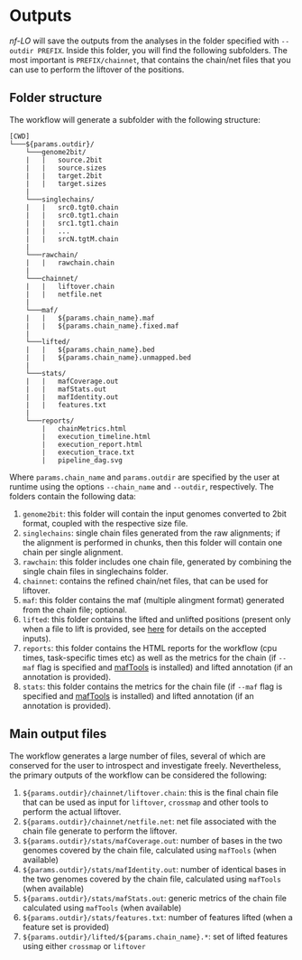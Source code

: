 # Outputs

*nf-LO* will save the outputs from the analyses in the folder specified with `--outdir PREFIX`.
Inside this folder, you will find the following subfolders. The most important is `PREFIX/chainnet`, that contains the chain/net files that you can use to perform the liftover of the positions.

## Folder structure
The workflow will generate a subfolder with the following structure:
```
[CWD]
└───${params.outdir}/
    └───genome2bit/
    |   |   source.2bit
    |   |   source.sizes
    |   |   target.2bit
    |   |   target.sizes
    |
    └───singlechains/
    |   |   src0.tgt0.chain
    |   |   src0.tgt1.chain
    |   |   src1.tgt1.chain
    |   |   ...
    |   |   srcN.tgtM.chain
    |
    └───rawchain/
    |   |   rawchain.chain
    |
    └───chainnet/
    |   |   liftover.chain
    |   |   netfile.net
    |
    └───maf/
    |   |   ${params.chain_name}.maf
    |   |   ${params.chain_name}.fixed.maf
    |
    └───lifted/
    |   |   ${params.chain_name}.bed
    |   |   ${params.chain_name}.unmapped.bed
    |
    └───stats/
    |   |   mafCoverage.out
    |   |   mafStats.out
    |   |   mafIdentity.out
    |   |   features.txt
    |
    └───reports/
        |   chainMetrics.html
        |   execution_timeline.html
        |   execution_report.html
        |   execution_trace.txt
        |   pipeline_dag.svg

```

Where `params.chain_name` and `params.outdir` are specified by the user at runtime using the options `--chain_name` and `--outdir`, respectively. 
The folders contain the following data:
1. `genome2bit`: this folder will contain the input genomes converted to 2bit format, coupled with the respective size file.
2. `singlechains`: single chain files generated from the raw alignments; if the alignment is performed in chunks, then this folder will contain one chain per single alignment.
3. `rawchain`: this folder includes one chain file, generated by combining the single chain files in singlechains folder.
4. `chainnet`: contains the refined chain/net files, that can be used for liftover.
5. `maf`: this folder contains the maf (multiple alingment format) generated from the chain file; optional.
6. `lifted`: this folder contains the lifted and unlifted positions (present only when a file to lift is provided, see [here](https://github.com/evotools/nf-LO/wiki/Lift-over-positions) for details on the accepted inputs).
7. `reports`: this folder contains the HTML reports for the workflow (cpu times, task-specific times etc) as well as the metrics for the chain (if `--maf` flag is specified and [mafTools](https://github.com/ComparativeGenomicsToolkit/mafTools) is installed) and lifted annotation (if an annotation is provided).
8. `stats`: this folder contains the metrics for the chain file (if `--maf` flag is specified and [mafTools](https://github.com/ComparativeGenomicsToolkit/mafTools) is installed) and lifted annotation (if an annotation is provided).

## Main output files
The workflow generates a large number of files, several of which are conserved for the user to introspect and investigate freely.
Nevertheless, the primary outputs of the workflow can be considered the following:
1. `${params.outdir}/chainnet/liftover.chain`: this is the final chain file that can be used as input for `liftover`, `crossmap` and other tools to perform the actual liftover. 
2. `${params.outdir}/chainnet/netfile.net`: net file associated with the chain file generate to perform the liftover.
3. `${params.outdir}/stats/mafCoverage.out`: number of bases in the two genomes covered by the chain file, calculated using `mafTools` (when available)
4. `${params.outdir}/stats/mafIdentity.out`: number of identical bases in the two genomes covered by the chain file, calculated using `mafTools` (when available)
5. `${params.outdir}/stats/mafStats.out`: generic metrics of the chain file calculated using `mafTools` (when available) 
6. `${params.outdir}/stats/features.txt`: number of features lifted (when a feature set is provided)
6. `${params.outdir}/lifted/${params.chain_name}.*`: set of lifted features using either `crossmap` or `liftover`